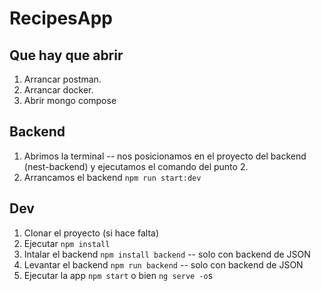# RecipesApp

## Que hay que abrir
1. Arrancar postman.
2. Arrancar docker.
3. Abrir mongo compose

## Backend
1. Abrimos la terminal -- nos posicionamos en el proyecto del backend (nest-backend) y ejecutamos el comando del punto 2.
2. Arrancamos el backend ```npm run start:dev``` 

## Dev
1. Clonar el proyecto (si hace falta)
2. Ejecutar ```npm install```
3. Intalar el backend ```npm install backend``` -- solo con backend de JSON 
4. Levantar el backend ```npm run backend```  -- solo con backend de JSON 
5. Ejecutar la app ```npm start``` o bien ```ng serve -o```s
